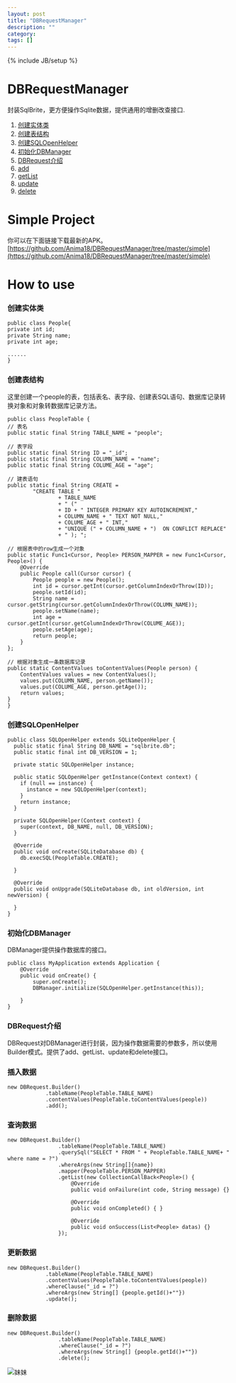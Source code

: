 ```yaml
---
layout: post
title: "DBRequestManager"
description: ""
category: 
tags: []
---
```

{% include JB/setup %}

# DBRequestManager
封装SqlBrite，更方便操作Sqlite数据，提供通用的增删改查接口.   
 
1. [创建实体类](https://github.com/Anima18/DBRequestManager/blob/master/README.md#createBean)  
2. [创建表结构](#createTable)  
3. [创建SQLOpenHelper](#createHelper)  
4. [初始化DBManager](#initDB)  
5. [DBRequest介绍](#DBRequest)  
6. [add](#add)  
7. [getList](#getList)  
8. [update](#update)  
9. [delete](#delete)  

# Simple Project
你可以在下面链接下载最新的APK。[https://github.com/Anima18/DBRequestManager/tree/master/simple](https://github.com/Anima18/DBRequestManager/tree/master/simple)

# How to use

### <span id = "createBean">创建实体类</span>
    public class People{
    private int id;
    private String name;
    private int age;

    ......
	}

### <span id = "createTable">创建表结构</span>  
这里创建一个people的表，包括表名、表字段、创建表SQL语句、数据库记录转换对象和对象转数据库记录方法。  

    public class PeopleTable {
    // 表名
    public static final String TABLE_NAME = "people";

    // 表字段
    public static final String ID = "_id";
    public static final String COLUMN_NAME = "name";
    public static final String COLUME_AGE = "age";

    // 建表语句
    public static final String CREATE =
            "CREATE TABLE "
                    + TABLE_NAME
                    + " ("
                    + ID + " INTEGER PRIMARY KEY AUTOINCREMENT,"
                    + COLUMN_NAME + " TEXT NOT NULL,"
                    + COLUME_AGE + " INT,"
                    + "UNIQUE (" + COLUMN_NAME + ")  ON CONFLICT REPLACE"
                    + " ); ";

    // 根据表中的row生成一个对象
    public static Func1<Cursor, People> PERSON_MAPPER = new Func1<Cursor, People>() {
        @Override
        public People call(Cursor cursor) {
            People people = new People();
            int id = cursor.getInt(cursor.getColumnIndexOrThrow(ID));
            people.setId(id);
            String name = cursor.getString(cursor.getColumnIndexOrThrow(COLUMN_NAME));
            people.setName(name);
            int age = cursor.getInt(cursor.getColumnIndexOrThrow(COLUME_AGE));
            people.setAge(age);
            return people;
        }
    };

    // 根据对象生成一条数据库记录
    public static ContentValues toContentValues(People person) {
        ContentValues values = new ContentValues();
        values.put(COLUMN_NAME, person.getName());
        values.put(COLUME_AGE, person.getAge());
        return values;
    }
	}  

### <span id = "createHelper">创建SQLOpenHelper</span>  
    public class SQLOpenHelper extends SQLiteOpenHelper {
	  public static final String DB_NAME = "sqlbrite.db";
	  public static final int DB_VERSION = 1;
	
	  private static SQLOpenHelper instance;
	
	  public static SQLOpenHelper getInstance(Context context) {
	    if (null == instance) {
	      instance = new SQLOpenHelper(context);
	    }
	    return instance;
	  }
	
	  private SQLOpenHelper(Context context) {
	    super(context, DB_NAME, null, DB_VERSION);
	  }
	
	  @Override
	  public void onCreate(SQLiteDatabase db) {
	    db.execSQL(PeopleTable.CREATE);
	
	  }
	
	  @Override
	  public void onUpgrade(SQLiteDatabase db, int oldVersion, int newVersion) {
	
	  }
	}

### <span id = "initDB">初始化DBManager</span> 
DBManager提供操作数据库的接口。  

    public class MyApplication extends Application {
	    @Override
	    public void onCreate() {
	        super.onCreate();
	        DBManager.initialize(SQLOpenHelper.getInstance(this));
	
	    }
	}

### <span id = "DBRequest">DBRequest介绍</span> 
DBRequest对DBManager进行封装，因为操作数据需要的参数多，所以使用Builder模式。提供了add、getList、update和delete接口。


### <span id = "add">插入数据</span>
    new DBRequest.Builder()
                .tableName(PeopleTable.TABLE_NAME)
                .contentValues(PeopleTable.toContentValues(people))
                .add();

### <span id = "getList">查询数据</span>
    new DBRequest.Builder()
                    .tableName(PeopleTable.TABLE_NAME)
                    .querySql("SELECT * FROM " + PeopleTable.TABLE_NAME+ " where name = ?")
                    .whereArgs(new String[]{name})
                    .mapper(PeopleTable.PERSON_MAPPER)
                    .getList(new CollectionCallBack<People>() {
                        @Override
                        public void onFailure(int code, String message) {}

                        @Override
                        public void onCompleted() { }

                        @Override
                        public void onSuccess(List<People> datas) {}
                    });

### <span id = "update">更新数据</span>  
    new DBRequest.Builder()
                .tableName(PeopleTable.TABLE_NAME)
                .contentValues(PeopleTable.toContentValues(people))
                .whereClause("_id = ?")
                .whereArgs(new String[] {people.getId()+""})
                .update();

### <span id = "delete">删除数据</span>
    new DBRequest.Builder()
                    .tableName(PeopleTable.TABLE_NAME)
                    .whereClause("_id = ?")
                    .whereArgs(new String[] {people.getId()+""})
                    .delete();

![妹妹](https://anima18.github.io/assets/sister.jpg)
